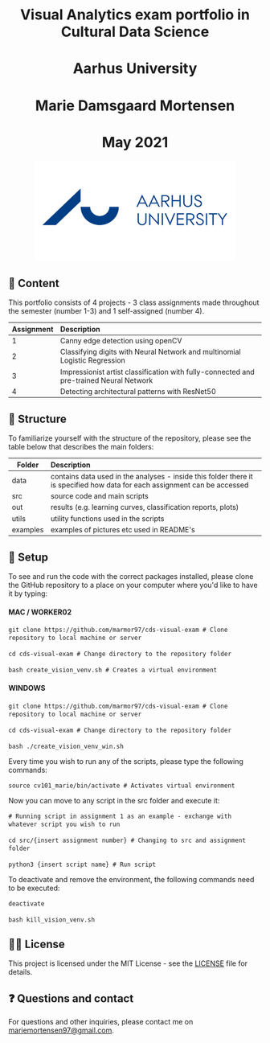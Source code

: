 <h1 align="center"> Visual Analytics exam portfolio in Cultural Data Science </h1>
<h1 align="center">  Aarhus University</h1>
<h1 align="center"> Marie Damsgaard Mortensen</h1>
<h1 align="center"> May 2021</h1>

<p align="center">
  <a href="https://github.com/marmor97/cds-visual-exam">
    <img src="examples/aarhus-university.png" alt="Logo" width="400" height="200">
  </a>
    

## :open_book:  Content 

This portfolio consists of 4 projects - 3 class assignments made throughout the semester (number 1-3) and 1 self-assigned (number 4). 

| Assignment | Description|
|--------|:-----------|
| 1 | Canny edge detection using openCV |
| 2 | Classifying digits with Neural Network and multinomial Logistic Regression |
| 3 | Impressionist artist classification with fully-connected and pre-trained Neural Network |
| 4 | Detecting architectural patterns with ResNet50 |
    

## :file_folder:  Structure

To familiarize yourself with the structure of the repository, please see the table below that describes the main folders: 

| Folder | Description|
|--------|:-----------|
| data | contains data used in the analyses - inside this folder there it is specified how data for each assignment can be accessed |
| src | source code and main scripts |
| out | results (e.g. learning curves, classification reports, plots) |
| utils | utility functions used in the scripts |
| examples | examples of pictures etc used in README's |


## :wrench:  Setup


To see and run the code with the correct packages installed, please clone the GitHub repository to a place on your computer where you'd like to have it by typing:

#### MAC / WORKER02

```
git clone https://github.com/marmor97/cds-visual-exam # Clone repository to local machine or server

cd cds-visual-exam # Change directory to the repository folder

bash create_vision_venv.sh # Creates a virtual environment
```

#### WINDOWS

```
git clone https://github.com/marmor97/cds-visual-exam # Clone repository to local machine or server

cd cds-visual-exam # Change directory to the repository folder

bash ./create_vision_venv_win.sh
```


Every time you wish to run any of the scripts, please type the following commands:

```
source cv101_marie/bin/activate # Activates virtual environment
```

Now you can move to any script in the src folder and execute it:

```
# Running script in assignment 1 as an example - exchange with whatever script you wish to run

cd src/{insert assignment number} # Changing to src and assignment folder 

python3 {insert script name} # Run script
```

To deactivate and remove the environment, the following commands need to be executed:
```
deactivate 

bash kill_vision_venv.sh

```


## :woman_technologist:  License

This project is licensed under the MIT License - see the [LICENSE](LICENSE) file for details.


## :question:  Questions and contact  
For questions and other inquiries, please contact me on mariemortensen97@gmail.com.
    
